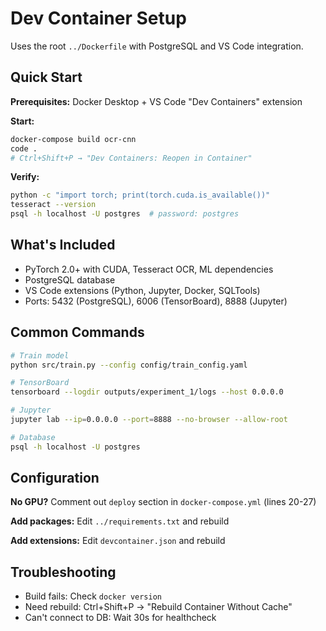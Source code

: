 # Dev Container Setup

Uses the root `../Dockerfile` with PostgreSQL and VS Code integration.

## Quick Start

**Prerequisites:** Docker Desktop + VS Code "Dev Containers" extension

**Start:**
```bash
docker-compose build ocr-cnn
code .
# Ctrl+Shift+P → "Dev Containers: Reopen in Container"
```

**Verify:**
```bash
python -c "import torch; print(torch.cuda.is_available())"
tesseract --version
psql -h localhost -U postgres  # password: postgres
```

## What's Included

- PyTorch 2.0+ with CUDA, Tesseract OCR, ML dependencies
- PostgreSQL database
- VS Code extensions (Python, Jupyter, Docker, SQLTools)
- Ports: 5432 (PostgreSQL), 6006 (TensorBoard), 8888 (Jupyter)

## Common Commands

```bash
# Train model
python src/train.py --config config/train_config.yaml

# TensorBoard
tensorboard --logdir outputs/experiment_1/logs --host 0.0.0.0

# Jupyter
jupyter lab --ip=0.0.0.0 --port=8888 --no-browser --allow-root

# Database
psql -h localhost -U postgres
```

## Configuration

**No GPU?** Comment out `deploy` section in `docker-compose.yml` (lines 20-27)

**Add packages:** Edit `../requirements.txt` and rebuild

**Add extensions:** Edit `devcontainer.json` and rebuild

## Troubleshooting

- Build fails: Check `docker version`
- Need rebuild: Ctrl+Shift+P → "Rebuild Container Without Cache"
- Can't connect to DB: Wait 30s for healthcheck
